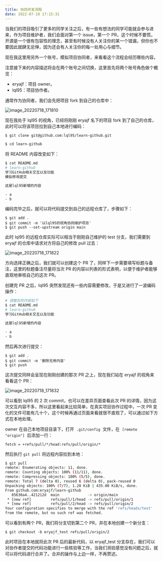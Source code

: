 ```yaml
---
title: 协同开发流程
date: 2022-07-18 17:15:31
---
```


当我们的项目吸引了更多的同学关注之后，有一些有想法的同学可能就会参与进来，作为项目维护者，我们会面对第一个 issue，第一个 PR，这个时候不要慌，开源是一个很有包容性的理念，甚至有时候没有人关注你的某一个错漏，但你也不要因此就肆无忌惮，因为还会有人关注你的每一处用心与细节。

现在我这里用另外一个账号，模拟项目协同者，来看看这个流程会经历哪些内容。

注意接下来的内容描述将会在两个账号之间切换，这里首先将两个账号角色做个概览：

- eryajf：项目 owner。
- lql95：项目协作者。

通常作为协同者，我们会先把项目 fork 到自己的仓库中：

![image_20220718_171810](/img/image_20220718_171810.png)

现在我处于 lql95 的视角，已经将刚刚 eryajf 名下的项目 fork 到了自己的仓库，此时可以将该项目拉到自己本地进行编码：

```sh
$ git clone git@github.com:lql95/learn-github.git

$ cd learn-github
```

将 README 内容改变如下：

```sh
$ cat README.md
# learn-github
学习GitHub相关交互以及功能
模拟修改提交

这是lql95新增的内容

- a
- b
```

编码完毕之后，就可以将代码提交到自己的远程仓库了，步骤如下：

```
$ git add .
$ git commit -m '以lql95的视角协同维护项目'
$ git push --set-upstream origin main
```

此时 lql95 的远程仓库实际可以相当于刚刚自己维护的 test 分支，我们需要到 eryajf 的仓库中请求对方将自己的修改 pull 过去：

![image_20220718_171822](/img/image_20220718_171822.png)

方向选择正确之后，我们就可以创建这个 PR 了，同样下一步需要填写标题与备注，这里的标题备注尽量将当次 PR 的内容以列表的形式表明，以便于维护者能够直观地审核自己的这次 PR。

创建完 PR 之后，lql95 突然发现还有一些内容需要修改，于是又进行了一波编码操作：

```sh
# 调整后的内容如下
$ cat README.md
# learn-github
学习GitHub相关交互以及功能

这是lql95新增的内容

- a
- b
```

然后再次进行提交：

```
$ git add .
$ git commit -m '删除无用内容'
$ git push
```

这次提交同样会呈现在刚刚创建的那次 PR 之上，现在我们站在 eryajf 的视角来看看这个 PR：

![image_20220718_171832](/img/image_20220718_171832.png)

可以看到 lql95 的 2 次 commit，也可以在差异页面查看此次 PR 的详情，因为这次交互内容不多，所以这里看起来比较简单，在真实项目协作过程中，一次 PR 变化的文件可能有几十个，这个时候再通过页面来看就很不直观了，可以通过如下方式在本地处理。

owner 在自己本地项目目录下，打开  `.git/config`  文件，在  `[remote "origin"]`  后添加一行：

```
fetch = +refs/pull/*/head:refs/pull/origin/*
```

然后执行 `git pull` 将远程内容拉到本地：

```sh
$ git pull
remote: Enumerating objects: 11, done.
remote: Counting objects: 100% (11/11), done.
remote: Compressing objects: 100% (5/5), done.
remote: Total 7 (delta 0), reused 6 (delta 0), pack-reused 0
Unpacking objects: 100% (7/7), 1.28 KiB | 435.00 KiB/s, done.
From github.com:eryajf/learn-github
   85630a4..421212d  main             -> origin/main
 * [new ref]         refs/pull/1/head -> refs/pull/origin/1
 * [new ref]         refs/pull/2/head -> refs/pull/origin/2
Your configuration specifies to merge with the ref 'refs/heads/test'
from the remote, but no such ref was fetched.
```

可以看到有两个 PR，我们将分支切到第二个 PR，并在本地创建一个新分支：

```
$ git checkout -b eryajf_test refs/pull/origin/2
```

此时项目在本地就将此次 PR 后的最新代码，以 eryajf_test 分支存在，我们可以对协作者提交的代码功能进行一些核验等工作，当我们测验感觉没有问题之后，就可以将代码进行合并了。合并的操作与上边一样，不再赘述。
